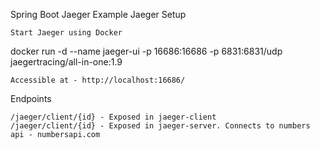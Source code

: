 Spring Boot Jaeger Example
Jaeger Setup

    Start Jaeger using Docker

docker run -d --name jaeger-ui -p 16686:16686 -p 6831:6831/udp jaegertracing/all-in-one:1.9

    Accessible at - http://localhost:16686/

Endpoints

    /jaeger/client/{id} - Exposed in jaeger-client
    /jaeger/client/{id} - Exposed in jaeger-server. Connects to numbers api - numbersapi.com
